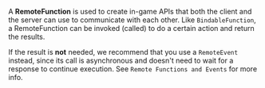 A **RemoteFunction** is used to create in-game APIs that both the client and the server can use to communicate with each other. Like `BindableFunction`, a RemoteFunction can be invoked (called) to do a certain action and return the results.

If the result is **not** needed, we recommend that you use a `RemoteEvent` instead, since its call is asynchronous and doesn't need to wait for a response to continue execution. See `Remote Functions and Events` for more info.